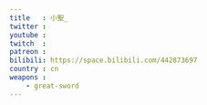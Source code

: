 ```yaml
---
title   : 小聖_
twitter :
youtube :
twitch  :
patreon :
bilibili: https://space.bilibili.com/442873697
country : cn
weapons :
    - great-sword
---
```

